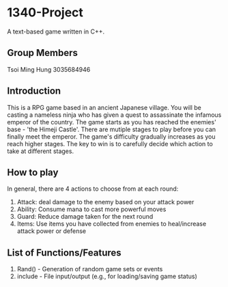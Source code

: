# 1340-Project
A text-based game written in C++.

## Group Members
Tsoi Ming Hung 3035684946

## Introduction
This is a RPG game based in an ancient Japanese village. You will be casting a nameless ninja who has given a quest to assassinate the infamous emperor of the country. The game starts as you has reached the enemies' base - 'the Himeji Castle'. There are mutiple stages to play before you can finally meet the emperor. The game's difficulty gradually increases as you reach higher stages. The key to win is to carefully decide which action to take at different stages.

## How to play
In general, there are 4 actions to choose from at each round: 
1. Attack: deal damage to the enemy based on your attack power
2. Ability: Consume mana to cast more powerful moves
3. Guard: Reduce damage taken for the next round
4. Items: Use items you have collected from enemies to heal/increase attack power or defense

## List of Functions/Features
1. Rand() - Generation of random game sets or events
2. include <fstream> - File input/output (e.g., for loading/saving game status)

